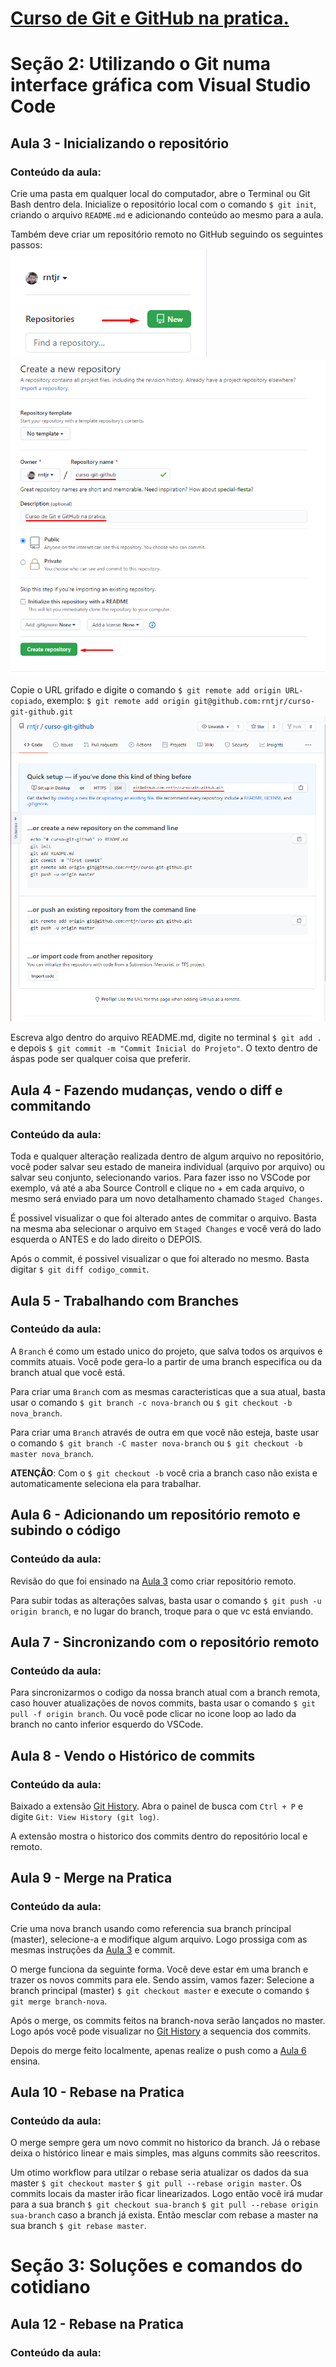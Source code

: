 # [Curso de Git e GitHub na pratica.](https://www.udemy.com/course/git-e-github-na-vida-real)

# Seção 2: Utilizando o Git numa interface gráfica com Visual Studio Code

## Aula 3 - Inicializando o repositório

### Conteúdo da aula:

Crie uma pasta em qualquer local do computador, abre o Terminal ou Git Bash dentro dela.
Inicialize o repositório local com o comando  `$ git init`, criando o arquivo `README.md` e adicionando conteúdo ao mesmo para a aula.<br>

Também deve criar um repositório remoto no GitHub seguindo os seguintes passos:<br>
![Criando repositorio no GitHub](images/aula_3_3.png)
![Criando repositorio no GitHub](images/aula_3_4.png)

Copie o URL grifado e digite o comando  `$ git remote add origin URL-copiado`, exemplo:
 `$ git remote add origin git@github.com:rntjr/curso-git-github.git`<br>
![Configurando repositório remoto no local](images/aula_3_5.png)

Escreva algo dentro do arquivo README.md, digite no terminal  `$ git add .` e depois  `$ git commit -m "Commit Inicial do Projeto"`. O texto dentro de áspas pode ser qualquer coisa que preferir.<br>

## Aula 4 - Fazendo mudanças, vendo o diff e commitando

### Conteúdo da aula:

Toda e qualquer alteração realizada dentro de algum arquivo no repositório, você poder salvar seu estado de maneira individual (arquivo por arquivo) ou salvar seu conjunto, selecionando varios.
Para fazer isso no VSCode por exemplo, vá até a aba Source Controll e clique no + em cada arquivo, o mesmo será enviado para um novo detalhamento chamado `Staged Changes`.

É possivel visualizar o que foi alterado antes de commitar o arquivo. Basta na mesma aba selecionar o arquivo em `Staged Changes` e você verá do lado esquerda o ANTES e do lado direito o DEPOIS.

Após o commit, é possivel visualizar o que foi alterado no mesmo. Basta digitar  `$ git diff codigo_commit`.

## Aula 5 - Trabalhando com Branches

### Conteúdo da aula:

A `Branch` é como um estado unico do projeto, que salva todos os arquivos e commits atuais. Você pode gera-lo a partir de uma branch especifica ou da branch atual que você está.

Para criar uma `Branch` com as mesmas caracteristicas que a sua atual, basta usar o comando  `$ git branch -c nova-branch` ou  `$ git checkout -b nova_branch`.

Para criar uma `Branch` através de outra em que você não esteja, baste usar o comando  `$ git branch -C master nova-branch` ou  `$ git checkout -b master nova_branch`.

**ATENÇÂO**: Com o  `$ git checkout -b` você cria a branch caso não exista e automaticamente seleciona ela para trabalhar.

## Aula 6 - Adicionando um repositório remoto e subindo o código

### Conteúdo da aula:

Revisão do que foi ensinado na [Aula 3](#aula-3---inicializando-o-repositório) como criar repositório remoto.

Para subir todas as alterações salvas, basta usar o comando  `$ git push -u origin branch`, e no lugar do branch, troque para o que vc está enviando.

## Aula 7 - Sincronizando com o repositório remoto

### Conteúdo da aula:

Para sincronizarmos o codigo da nossa branch atual com a branch remota, caso houver atualizações de novos commits, basta usar o comando  `$ git pull -f origin branch`. Ou você pode clicar no icone loop ao lado da branch no canto inferior esquerdo do VSCode.

## Aula 8 - Vendo o Histórico de commits

### Conteúdo da aula:

Baixado a extensão [Git History](https://marketplace.visualstudio.com/items?itemName=donjayamanne.githistory). Abra o painel de busca com `Ctrl + P` e digite `Git: View History (git log)`.

A extensão mostra o historico dos commits dentro do repositório local e remoto.

## Aula 9 - Merge na Pratica

### Conteúdo da aula:

Crie uma nova branch usando como referencia sua branch principal (master), selecione-a e modifique algum arquivo. Logo prossiga com as mesmas instruções da [Aula 3](#aula-3---inicializando-o-repositório) e commit. 

O merge funciona da seguinte forma. Você deve estar em uma branch e trazer os novos commits para ele. Sendo assim, vamos fazer:
Selecione a branch principal (master)  `$ git checkout master` e execute o comando  `$ git merge branch-nova`. 

Após o merge, os commits feitos na branch-nova serão lançados no master. Logo após você pode visualizar no [Git History](https://marketplace.visualstudio.com/items?itemName=donjayamanne.githistory) a sequencia dos commits.

Depois do merge feito localmente, apenas realize o push como a [Aula 6](#aula-6---adicionando-um-repositório-remoto-e-subindo-o-código) ensina.

## Aula 10 - Rebase na Pratica

### Conteúdo da aula:

O merge sempre gera um novo commit no historico da branch. Já o rebase deixa o histórico linear e mais simples, mas alguns commits são reescritos.

Um otimo workflow para utilzar o rebase seria atualizar os dados da sua master `$ git checkout master` `$ git pull --rebase origin master`. Os commits locais da master irão ficar linearizados.
Logo então você irá mudar para a sua branch `$ git checkout sua-branch` `$ git pull --rebase origin sua-branch` caso a branch já exista.
Então mesclar com rebase a master na sua branch
`$ git rebase master`.

# Seção 3: Soluções e comandos do cotidiano

## Aula 12 - Rebase na Pratica

### Conteúdo da aula: